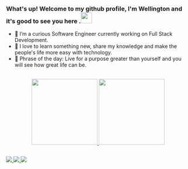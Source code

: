 ### What's up! Welcome to my github profile, I'm Wellington and it's good to see you here .<img src="https://media.giphy.com/media/hvRJCLFzcasrR4ia7z/giphy.gif" width="30">


- 🔭 I’m a curious Software Engineer currently working on Full Stack Development.
- 🥰 I love to learn something new, share my knowledge and make the people's life more easy with technology.
- 🌱 Phrase of the day: Live for a purpose greater than yourself and you will see how great life can be.

##

<div align="center">
  <a href="https://github.com/wellingtonacosta">
  <img height="180em" src="https://github-readme-stats.vercel.app/api?username=wellingtonacosta&show_icons=true&theme=dark&include_all_commits=true&count_private=true"/>
  <img height="180em" src="https://github-readme-stats.vercel.app/api/top-langs/?username=wellingtonacosta&layout=compact&langs_count=7&theme=dark"/>
</div>

          
          
  
  ##
 
<div> 
 
  <a href="mailto:wellingtonacosta09@gmail.com" target="_blank">
    <img src="https://img.shields.io/badge/-Gmail-%23333?style=for-the-badge&logo=gmail&logoColor=white" >
  </a>
  <a href="https://www.linkedin.com/in/wellington-alves-da-costa/" target="_blank">
    <img src="https://img.shields.io/badge/-LinkedIn-%230077B5?style=for-the-badge&logo=linkedin&logoColor=white">
  </a> 
  <a href="https://www.instagram.com/wellingtoncosta.dev/" target="_blank">
    <img src="https://img.shields.io/badge/Instagram-E4405F?style=for-the-badge&logo=instagram&logoColor=white" target="_blank">
  </a> 
 
</div>
